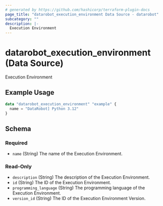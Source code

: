 ```yaml
---
# generated by https://github.com/hashicorp/terraform-plugin-docs
page_title: "datarobot_execution_environment Data Source - datarobot"
subcategory: ""
description: |-
  Execution Environment
---
```


# datarobot_execution_environment (Data Source)

Execution Environment

## Example Usage

```terraform
data "datarobot_execution_environment" "example" {
  name = "DataRobot] Python 3.12"
}
```

<!-- schema generated by tfplugindocs -->
## Schema

### Required

- `name` (String) The name of the Execution Environment.

### Read-Only

- `description` (String) The description of the Execution Environment.
- `id` (String) The ID of the Execution Environment.
- `programming_language` (String) The programming language of the Execution Environment.
- `version_id` (String) The ID of the Execution Environment Version.
